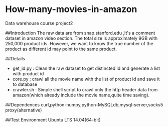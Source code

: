 # How-many-movies-in-amazon
Data warehouse course project2

##Introduction
The raw data are from snap.stanford.edu ,It's a comment dataset in amazon video section. The total size is approximately 9GB with 250,000 product ids. However, we want to know the true number of the product as different id may point to the same product.

##Details
- get_id.py : Clean the raw dataset to get distincted id and generate a list with product id
- core.py : crawl all the movie name with the list of product id and save it to database
- crawler.sh : Simple shell script to crawl only the http header data from amazon(which already include the movie name,quite time saving).

##Dependences
curl,python-numpy,python-MySQLdb,mysql-server,socks5 proxy(alternative)

##Test Environment
Ubuntu LTS 14.04(64-bit)

